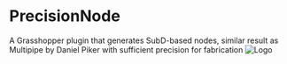 # PrecisionNode
 A Grasshopper plugin that generates SubD-based nodes, similar result as Multipipe by Daniel Piker with sufficient precision for fabrication
![Logo](https://user-images.githubusercontent.com/92922737/196757281-85f7bbaf-5709-46fb-95a6-8a44dccbf375.png)
